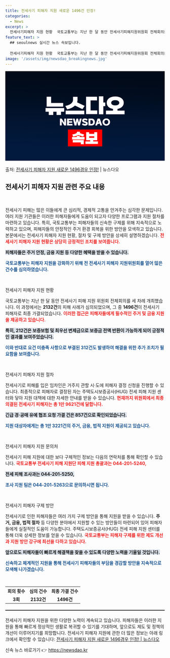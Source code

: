 ```yaml
---
title: 전세사기 피해자 지원 새로운 1496건 인정!
categories:
  - News
excerpt: >
  전세사기피해자 지원 현황  국토교통부는 지난 한 달 동안 전세사기피해지원위원회 전체회의를 3회 개최해 213…
feature_text: >
  ## seoulnews 실시간 뉴스 속보입니다.

  전세사기피해자 지원 현황  국토교통부는 지난 한 달 동안 전세사기피해지원위원회 전체회의를 3회 개최해 213…
image: '/assets/img/newsdao_breakingnews.jpg'
---
```


![뉴스다오 속보](/assets/img/newsdao_breakingnews.jpg)

<p>출처: <a href="https://newsdao.kr/4910" rel="dofollow">전세사기 피해자 지원 새로운 1496경우 인정!</a> | 뉴스다오</p>

<h2 data-ke-size="size26">전세사기 피해자 지원 관련 주요 내용</h2>

<p data-ke-size="size16">&nbsp;</p>

전세사기 피해는 많은 이들에게 큰 심리적, 경제적 고통을 안겨주는 심각한 문제입니다. 여러 지원 기관들은 이러한 피해자들에게 도움이 되고자 다양한 프로그램과 지원 절차를 마련하고 있습니다. 특히, 국토교통부는 피해자들의 신속한 구제를 위해 지속적으로 노력하고 있으며, 피해자들의 안정적인 주거 환경 회복을 위한 방안을 모색하고 있습니다. 본문에서는 전세사기 피해자 지원 현황, 절차 및 구제 방안을 상세히 설명하겠습니다. <b><span style="color: #ee2323;">전세사기 피해자 지원 현황은 상당히 긍정적인 조치를 보여줍니다.</span></b> 

<b><span style="background-color: #21538527;">피해자들은 주거 안정, 금융 지원 등 다양한 혜택을 받을 수 있습니다.</span></b> 

<b><span style="color: #1a5490;">국토교통부는 피해자 지원을 강화하기 위해 전 전세사기 피해자 지원위원회를 열어 많은 건수를 심의하였습니다.</span></b> 

<p data-ke-size="size16">&nbsp;</p>

전세사기 피해자 지원 현황

국토교통부는 지난 한 달 동안 전세사기 피해 지원 위원회 전체회의를 세 차례 개최했습니다. 이 과정에서는 <b>2132건</b>의 피해 사례가 심의되었으며, 그 중 <b>1496건</b>이 전세사기 피해자로 최종 가결되었습니다. <b><span style="color: #ee2323;">이러한 접근은 피해자들에게 필수적인 주거 및 금융 지원을 제공하고 있습니다.</span></b> 

<b><span style="background-color: #21538527;">특히, 212건은 보증보험 및 최우선 변제금으로 보증금 전액 반환이 가능하게 되어 긍정적인 결과를 보여주었습니다.</span></b> 

<b><span style="color: #1a5490;">이와 반대로 요건 미충족 사항으로 부결된 312건도 발생하여 해결을 위한 추가 조치가 필요함을 보여줍니다.</span></b> 

<p data-ke-size="size16">&nbsp;</p>

전세사기 피해자 지원 절차

전세사기로 피해를 입은 임차인은 거주지 관할 시·도에 피해자 결정 신청을 진행할 수 있습니다. 최종적으로 피해자로 결정된 자는 주택도시보증공사(HUG) 전세 피해 지원 센터와 닿아 지원 대책에 대한 자세한 안내를 받을 수 있습니다. <b><span style="color: #ee2323;">현재까지 위원회에서 최종 의결된 전세사기 피해자는 총 1만 9621건에 달합니다.</span></b> 

<b><span style="background-color: #21538527;">긴급 경·공매 유예 협조 요청 가결 건은 857건으로 확인되었습니다.</span></b> 

<b><span style="color: #1a5490;">지원 대상자에게는 총 1만 3221건의 주거, 금융, 법적 지원이 제공되고 있습니다.</span></b> 

<p data-ke-size="size16">&nbsp;</p>

전세사기 피해자 지원 문의처

전세사기 피해 지원에 대한 보다 구체적인 정보는 다음의 연락처를 통해 확인할 수 있습니다. <b><span style="color: #ee2323;">국토교통부 전세사기 피해 지원단 피해 지원 총괄과는 044-201-5240,</span></b> 

<b><span style="background-color: #21538527;">전세 피해 조사과는 044-201-5250,</span></b> 

<b><span style="color: #1a5490;">조사 지원 팀은 044-201-5263으로 문의하시면 됩니다.</span></b> 

<p data-ke-size="size16">&nbsp;</p>

전세사기 피해자 구제 방안

전세사기로 인한 피해자들은 여러 가지 구제 방안을 통해 지원을 받을 수 있습니다. <b>주거, 금융, 법적 절차</b> 등 다양한 분야에서 지원할 수 있는 방안들이 마련되어 있어 피해자들에게 실질적인 도움이 가능합니다. 주택도시보증공사(HUG) 전세 피해 지원 센터를 통해 더욱 상세한 정보를 얻을 수 있습니다. <b><span style="color: #ee2323;">국토교통부는 피해자 구제를 위한 제도 개선과 지원 방안 강구에 최선을 다하고 있습니다.</span></b> 

<b><span style="background-color: #21538527;">앞으로도 피해자들이 빠르게 해결책을 찾을 수 있도록 다양한 노력을 기울일 것입니다.</span></b> 

<b><span style="color: #1a5490;">신속하고 체계적인 지원을 통해 전세사기 피해자들의 부담을 경감할 방안을 지속적으로 모색해 나가겠습니다.</span></b> 

<p data-ke-size="size16">&nbsp;</p>

<table style="width: 100%; border-collapse: collapse;">
    <tr>
        <th style="text-align: center;"><b>회의 횟수</b></th>
        <th style="text-align: center;"><b>심의 건수</b></th>
        <th style="text-align: center;"><b>최종 가결 건수</b></th>
    </tr>
    <tr>
        <td style="text-align: center; height: 17px;"><b>3회</b></td>
        <td style="text-align: center; height: 17px;"><b>2132건</b></td>
        <td style="text-align: center; height: 17px;"><b>1496건</b></td>
    </tr>
</table>

<hr style="margin: 20px 0; border-top: 1px solid #000;">

전세사기 피해자 지원을 위한 다양한 노력이 계속되고 있습니다. 피해자들은 이러한 지원을 통해 빠르게 정상적인 생활로 복귀할 수 있기를 기대하며, 앞으로도 제도 및 정책의 개선이 이루어지기를 희망합니다. 전세사기 피해자 지원에 관한 더 많은 정보는 아래 링크에서 확인할 수 있습니다: [전세사기 피해자 지원 새로운 1496경우 인정! | 뉴스다오](https://newsdao.kr/4910) 

신속 뉴스 바로가기 👉 <a href="https://newsdao.kr" rel="dofollow">https://newsdao.kr</a>


